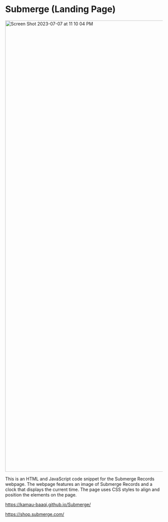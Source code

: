 # Submerge (Landing Page)

<img width="1440" alt="Screen Shot 2023-07-07 at 11 10 04 PM" src="https://github.com/kamau-baaqi/Submerge/assets/76187377/8bb08396-5da6-42cb-a119-6599e879bced">

This is an HTML and JavaScript code snippet for the Submerge Records webpage. The webpage features an image of Submerge Records and a clock that displays the current time. The page uses CSS styles to align and position the elements on the page.

https://kamau-baaqi.github.io/Submerge/

https://shop.submerge.com/
